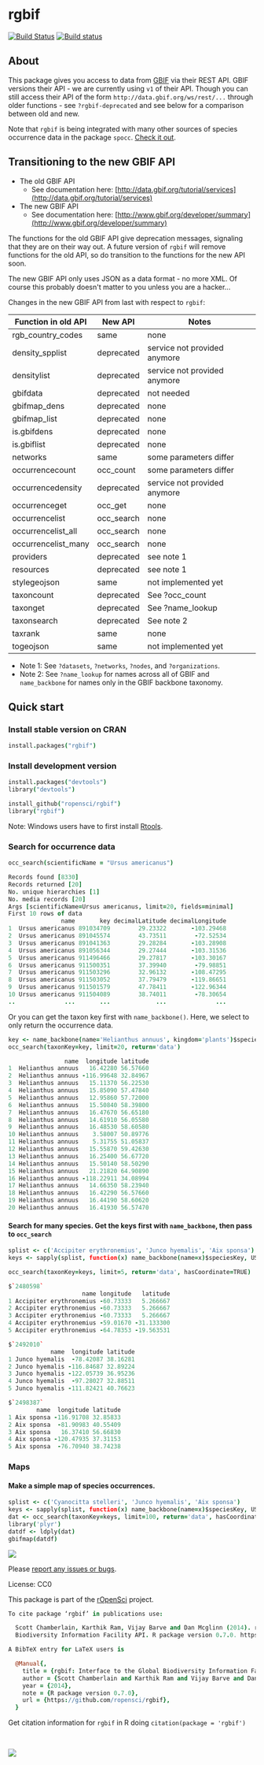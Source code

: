 rgbif
=====

[![Build Status](https://api.travis-ci.org/ropensci/rgbif.png?branch=master)](https://travis-ci.org/ropensci/rgbif)
[![Build status](https://ci.appveyor.com/api/projects/status/jili6du1ssi4ktbg/branch/master)](https://ci.appveyor.com/project/sckott/rgbif/branch/master)

## About

This package gives you access to data from [GBIF](http://www.gbif.org/) via their REST API. GBIF versions their API - we are currently using `v1` of their API. Though you can still access their API of the form `http://data.gbif.org/ws/rest/...` through older functions - see `?rgbif-deprecated` and see below for a comparison between old and new.

Note that `rgbif` is being integrated with many other sources of species occurrence data in the package `spocc`. [Check it out](https://github.com/ropensci/spocc).

## Transitioning to the new GBIF API

+ The old GBIF API
	+ See documentation here: [http://data.gbif.org/tutorial/services](http://data.gbif.org/tutorial/services)
+ The new GBIF API
	+ See documentation here: [http://www.gbif.org/developer/summary](http://www.gbif.org/developer/summary)

The functions for the old GBIF API give deprecation messages, signaling that they are on their way out. A future version of `rgbif` will remove functions for the old API, so do transition to the functions for the new API soon.

The new GBIF API only uses JSON as a data format - no more XML. Of course this probably doesn't matter to you unless you are a hacker...

Changes in the new GBIF API from last with respect to `rgbif`:

| Function in old API | New API | Notes |
| ------ | ------- | ------ |
| rgb_country_codes | same | none |
| density_spplist | deprecated | service not provided anymore |
| densitylist | deprecated | service not provided anymore |
| gbifdata | deprecated | not needed |
| gbifmap_dens | deprecated | none |
| gbifmap_list | deprecated | none |
| is.gbifdens | deprecated | none |
| is.gbiflist | deprecated | none |
| networks | same | some parameters differ |
| occurrencecount | occ_count | some parameters differ |
| occurrencedensity | deprecated | service not provided anymore |
| occurrenceget | occ_get | none |
| occurrencelist | occ_search | none |
| occurrencelist_all | occ_search | none |
| occurrencelist_many | occ_search | none |
| providers | deprecated | see note 1 |
| resources | deprecated | see note 1 |
| stylegeojson | same | not implemented yet |
| taxoncount | deprecated | See ?occ_count |
| taxonget | deprecated | See ?name_lookup |
| taxonsearch | deprecated | See note 2 |
| taxrank | same | none |
| togeojson | same | not implemented yet |

* Note 1: See `?datasets`, `?networks`, `?nodes`, and `?organizations`.
* Note 2: See `?name_lookup` for names across all of GBIF and `name_backbone` for names only in the GBIF backbone taxonomy.

## Quick start

### Install stable version on CRAN

```coffee
install.packages("rgbif")
```

### Install development version

```coffee
install.packages("devtools")
library("devtools")

install_github("ropensci/rgbif")
library("rgbif")
```

Note: Windows users have to first install [Rtools](http://cran.r-project.org/bin/windows/Rtools/).

### Search for occurrence data

```coffee
occ_search(scientificName = "Ursus americanus")
```

```coffee
Records found [8330]
Records returned [20]
No. unique hierarchies [1]
No. media records [20]
Args [scientificName=Ursus americanus, limit=20, fields=minimal]
First 10 rows of data
               name       key decimalLatitude decimalLongitude
1  Ursus americanus 891034709        29.23322       -103.29468
2  Ursus americanus 891045574        43.73511        -72.52534
3  Ursus americanus 891041363        29.28284       -103.28908
4  Ursus americanus 891056344        29.27444       -103.31536
5  Ursus americanus 911496466        29.27817       -103.30167
6  Ursus americanus 911500351        37.39940        -79.98851
7  Ursus americanus 911503296        32.96132       -108.47295
8  Ursus americanus 911503052        37.79479       -119.86651
9  Ursus americanus 911501579        47.78411       -122.96344
10 Ursus americanus 911504089        38.74011        -78.30654
..              ...       ...             ...              ...
```

Or you can get the taxon key first with `name_backbone()`. Here, we select to only return the occurrence data.

```coffee
key <- name_backbone(name='Helianthus annuus', kingdom='plants')$speciesKey
occ_search(taxonKey=key, limit=20, return='data')
```

```coffee
                name  longitude latitude
1  Helianthus annuus   16.42280 56.57660
2  Helianthus annuus -116.99648 32.84967
3  Helianthus annuus   15.11370 56.22530
4  Helianthus annuus   15.85090 57.47840
5  Helianthus annuus   12.95860 57.72000
6  Helianthus annuus   15.50840 58.39800
7  Helianthus annuus   16.47670 56.65180
8  Helianthus annuus   14.61910 56.05580
9  Helianthus annuus   16.48530 58.60580
10 Helianthus annuus    3.58007 50.89776
11 Helianthus annuus    5.31755 51.05837
12 Helianthus annuus   15.55870 59.42630
13 Helianthus annuus   16.25400 56.67720
14 Helianthus annuus   15.50140 58.50290
15 Helianthus annuus   21.21820 64.90890
16 Helianthus annuus -118.22911 34.08994
17 Helianthus annuus   14.66350 58.23940
18 Helianthus annuus   16.42290 56.57660
19 Helianthus annuus   16.44190 58.60620
20 Helianthus annuus   16.41930 56.57470
```

#### Search for many species. Get the keys first with `name_backbone`, then pass to `occ_search`

```coffee
splist <- c('Accipiter erythronemius', 'Junco hyemalis', 'Aix sponsa')
keys <- sapply(splist, function(x) name_backbone(name=x)$speciesKey, USE.NAMES=FALSE)

occ_search(taxonKey=keys, limit=5, return='data', hasCoordinate=TRUE)

$`2480598`
                     name longitude   latitude
1 Accipiter erythronemius -60.73333   5.266667
2 Accipiter erythronemius -60.73333   5.266667
3 Accipiter erythronemius -60.73333   5.266667
4 Accipiter erythronemius -59.01670 -31.133300
5 Accipiter erythronemius -64.78353 -19.563531

$`2492010`
            name  longitude latitude
1 Junco hyemalis  -78.42087 38.16281
2 Junco hyemalis -116.84687 32.89224
3 Junco hyemalis -122.05739 36.95236
4 Junco hyemalis  -97.28027 32.88511
5 Junco hyemalis -111.82421 40.76623

$`2498387`
        name  longitude latitude
1 Aix sponsa -116.91708 32.85833
2 Aix sponsa  -81.90983 40.55409
3 Aix sponsa   16.37410 56.66830
4 Aix sponsa -120.47935 37.31153
5 Aix sponsa  -76.70940 38.74238
```

### Maps

#### Make a simple map of species occurrences.

```coffee
splist <- c('Cyanocitta stelleri', 'Junco hyemalis', 'Aix sponsa')
keys <- sapply(splist, function(x) name_backbone(name=x)$speciesKey, USE.NAMES=FALSE)
dat <- occ_search(taxonKey=keys, limit=100, return='data', hasCoordinate=TRUE)
library('plyr')
datdf <- ldply(dat)
gbifmap(datdf)
```

![](inst/assets/img/gbifmap.png)

Please [report any issues or bugs](https://github.com/ropensci/rgbif/issues).

License: CC0

This package is part of the [rOpenSci](http://ropensci.org/packages) project.

```coffee
To cite package ‘rgbif’ in publications use:

  Scott Chamberlain, Karthik Ram, Vijay Barve and Dan Mcglinn (2014). rgbif: Interface to the Global
  Biodiversity Information Facility API. R package version 0.7.0. https://github.com/ropensci/rgbif

A BibTeX entry for LaTeX users is

  @Manual{,
    title = {rgbif: Interface to the Global Biodiversity Information Facility API},
    author = {Scott Chamberlain and Karthik Ram and Vijay Barve and Dan Mcglinn},
    year = {2014},
    note = {R package version 0.7.0},
    url = {https://github.com/ropensci/rgbif},
  }
```

Get citation information for `rgbif` in R doing `citation(package = 'rgbif')`

<br>

[![](http://ropensci.org/public_images/github_footer.png)](http://ropensci.org)
